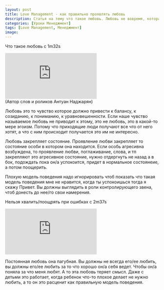 ```yaml
---
layout: post
title: Love Management - как правильно проявлять любовь
description: Статья на тему что такое любовь. Любовь не вовремя, которая делаяет ее/его хуже это не любовь, это эгоизм.
categories: [Уроки Менеджмент]
tags: [Love Management, Менеджмент]
image:
---
```

Что такое любовь с 1m32s
<div class="yt-video-container-1">
    <iframe src="https://www.youtube.com/embed/QzHeev8B0kM#t=1m32s?rel=0" frameborder="0" allowfullscreen></iframe>
</div>
(Автор слов и роликов Антуан Наджарян)

Любовь это то чувство которое должно привести к балансу, к созиданию, к пониманию, к уравновешенности. Если наше чувство называемое любовь не приводит к этому, это не любовь, это в какой-то мере эгоизм. Потому что приходящие люди получают все что от него хотят, а что с ним происходит получается это им не интересно.

Любовь закрепляет состояние. Проявление любви закрепляет то состояние особи в котором она находится. Если особь агресивна возбуждена, то проявление любви, поглаживание, слова, и тп закрепляют это агресивное состояние, нужно отдергнуть не назад а в бок, подождать пока он/а успокоится, придет в нормальное состоянеие, а потом поощерить.


Плохую модель поведения надо игнорировать чтоб показать что такая модель поведения мне не нравится, когда ты успокоишься тогда я скажу Привет. Вы должны выглядить в роли контролирующего звена, чтоб донесть до нее/го свои намерения.

Нельзя хвалить/поощрять при ошибках с 2m37s
<div class="yt-video-container-1">
    <iframe src="https://www.youtube.com/embed/L1sQmWhXNVI?t=2m37s?rel=0" frameborder="0" allowfullscreen></iframe>
</div>

Постоянная любовь она пагубная. Вы должны не всегда его/ее любить, вы должны его/ее любить за то что хорошо он/а себя ведет. Чтобы он/а поняла за что меня любят. А то эта любовь теряет смысл. Даже с детьми это работает, когда ребенок что-то плохое делает не нужно любить, а то он это расценит как правильную модель поведения.
